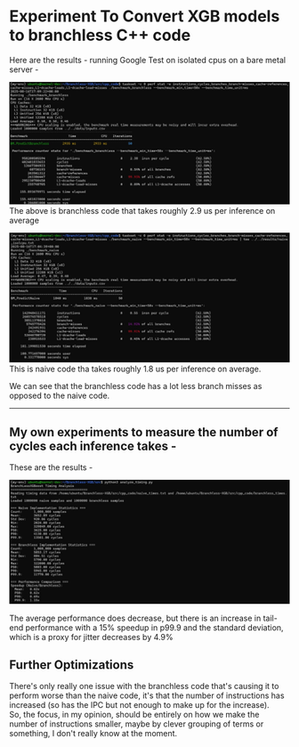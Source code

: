 # Experiment To Convert XGB models to branchless C++ code

Here are the results - running Google Test on isolated cpus on a bare metal server - 

![Branchless Code](/images/isolcpu_branchless.jpg)
The above is branchless code that takes roughly 2.9 us per inference on average

![Naive Code](/images/isolcpu_naive.jpg)
This is naive code tha takes roughly 1.8 us per inference on average.

We can see that the branchless code has a lot less branch misses as opposed to the naive code. 

----

## My own experiments to measure the number of cycles each inference takes - 

These are the results - 

![My experiments](/images/my_benchmark.jpg)

The average performance does decrease, but there is an increase in tail-end performance with a 15% speedup in p99.9 and the standard deviation, which is a proxy for jitter decreases by 4.9%

## Further Optimizations 

There's only really one issue with the branchless code that's causing it to perform worse than the naive code, it's that the number of instructions has increased (so has the IPC but not enough to make up for the increase).   
So, the focus, in my opinion, should be entirely on how we make the number of instructions smaller, maybe by clever grouping of terms or something, I don't really know at the moment.
